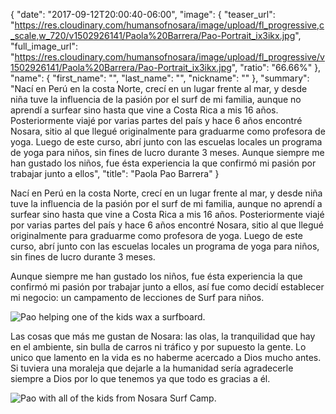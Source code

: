 {
  "date": "2017-09-12T20:00:40-06:00",
  "image": {
    "teaser_url": "https://res.cloudinary.com/humansofnosara/image/upload/fl_progressive,c_scale,w_720/v1502926141/Paola%20Barrera/Pao-Portrait_ix3ikx.jpg",
    "full_image_url": "https://res.cloudinary.com/humansofnosara/image/upload/fl_progressive/v1502926141/Paola%20Barrera/Pao-Portrait_ix3ikx.jpg",
    "ratio": "66.66%"
  },
  "name": {
    "first_name": "",
    "last_name": "",
    "nickname": ""
  },
  "summary": "Nací en Perú en la costa Norte, crecí en un lugar frente al mar, y desde niña tuve la influencia de la pasión por el surf de mi familia, aunque no aprendí a surfear sino hasta que vine a Costa Rica a mis 16 años. Posteriormente viajé por varias partes del país y hace 6 años encontré Nosara, sitio al que llegué originalmente para graduarme como profesora de yoga. Luego de este curso, abrí junto con las escuelas locales un programa de yoga para niños, sin fines de lucro durante 3 meses. Aunque siempre me han gustado los niños, fue ésta experiencia la que confirmó mi pasión por trabajar junto a ellos",
  "title": "Paola Pao Barrera"
}
<p>
    Nací en Perú en la costa Norte, crecí en un lugar frente al mar, y desde niña tuve la influencia de la pasión por el surf de mi familia, aunque no aprendí a surfear sino hasta que vine a Costa Rica a mis 16 años. Posteriormente viajé por varias partes del país y hace 6 años encontré Nosara, sitio al que llegué originalmente para graduarme como profesora de yoga. Luego de este curso, abrí junto con las escuelas locales un programa de yoga para niños, sin fines de lucro durante 3 meses.
    </p>
    <p>
    Aunque siempre me han gustado los niños, fue ésta experiencia la que confirmó mi pasión por trabajar junto a ellos, así fue como decidí establecer mi negocio: un campamento de lecciones de Surf para niños.
    </p>
    <img src="https://res.cloudinary.com/humansofnosara/image/upload/fl_progressive/v1501688159/Paola%20Barrera/Paola%20Barrera%20-%20Action.jpg" 
    sizes="100vw"
    srcset="https://res.cloudinary.com/humansofnosara/image/upload/fl_progressive/v1501688159/Paola%20Barrera/Paola%20Barrera%20-%20Action.jpg 1000w, https://res.cloudinary.com/humansofnosara/image/upload/fl_progressive,c_scale,w_720/v1501688159/Paola%20Barrera/Paola%20Barrera%20-%20Action.jpg 720w" alt="Pao helping one of the kids wax a surfboard." />
    <p>
    Las cosas que más me gustan de Nosara: las olas, la tranquilidad que hay en el ambiente, sin bulla de carros ni tráfico y por supuesto la gente. Lo unico que lamento en la vida es no haberme acercado a Dios mucho antes. Si tuviera una moraleja que dejarle a la humanidad sería agradecerle siempre a Dios por lo que tenemos ya que todo es gracias a él.
    </p>
    <img src="https://res.cloudinary.com/humansofnosara/image/upload/fl_progressive/v1503176193/Paola%20Barrera/Pao-Full_rhhzpq.jpg" 
    sizes="100vw"
    srcset="https://res.cloudinary.com/humansofnosara/image/upload/fl_progressive/v1503176193/Paola%20Barrera/Pao-Full_rhhzpq.jpg 1000w, https://res.cloudinary.com/humansofnosara/image/upload/fl_progressive,c_scale,w_720/v1503176193/Paola%20Barrera/Pao-Full_rhhzpq.jpg 720w" alt="Pao with all of the kids from Nosara Surf Camp." />